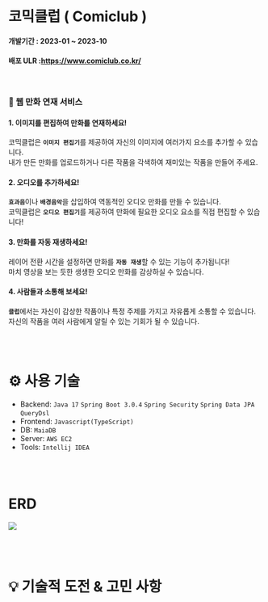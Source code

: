 #  코믹클럽 ( Comiclub )

#### 개발기간 : 2023-01 ~ 2023-10

#### 배포 ULR :https://www.comiclub.co.kr/

<br>

### 📖 웹 만화 연재 서비스

#### 1. 이미지를 편집하여 만화를 연재하세요! 
코믹클럽은 <strong>`이미지 편집기`</strong>를 제공하여 자신의 이미지에 여러가지 요소를 추가할 수 있습니다. <br>
내가 만든 만화를 업로드하거나 다른 작품을 각색하여 재미있는 작품을 만들어 주세요.
<br>

#### 2. 오디오를 추가하세요! 
<strong>`효과음`</strong>이나 <strong>`배경음악`</strong>을 삽입하여 역동적인 오디오 만화를 만들 수 있습니다. <br>
코믹클럽은 <strong>`오디오 편집기`</strong>를 제공하여 만화에 필요한 오디오 요소를 직접 편집할 수 있습니다!
<br>

#### 3. 만화를 자동 재생하세요! 
레이어 전환 시간을 설정하면 만화를 <strong>`자동 재생`</strong>할 수 있는 기능이 추가됩니다!  <br>
마치 영상을 보는 듯한 생생한 오디오 만화를 감상하실 수 있습니다.
<br>

#### 4. 사람들과 소통해 보세요! 
<strong>`클럽`</strong>에서는 자신이 감상한 작품이나 특정 주제를 가지고 자유롭게 소통할 수 있습니다.<br>
자신의 작품을 여러 사람에게 알릴 수 있는 기회가 될 수 있습니다.

<br>
<br>

# ⚙ 사용 기술
- Backend: `Java 17` `Spring Boot 3.0.4` `Spring Security` `Spring Data JPA` `QueryDsl`
- Frontend: `Javascript(TypeScript)`
- DB: `MaiaDB`
- Server: `AWS EC2`
- Tools: `Intellij IDEA`
<br>



<br>

# ERD

<img src="https://github.com/Yukicow/comiclub-pub/assets/106314016/cfd576d6-9a02-4dd8-9cd4-fdfa0b25b160" />

<br>
<br>
<br>
<br>


# 💡 기술적 도전 & 고민 사항
